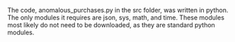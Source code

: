 The code, anomalous_purchases.py in the src folder, was written in python. The only modules it requires are json, sys, math, and time. These modules most likely do not need to be downloaded, as they are standard python modules. 